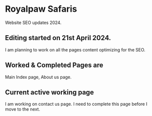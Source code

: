 # Royalpaw Safaris
Website SEO updates 2024. 

## Editing started on 21st April 2024. 
I am planning to work on all the pages content optimizing for the SEO.

## Worked & Completed Pages are
Main Index page, About us page. 

## Current active working page 
I am working on contact us page. I need to complete this page before I move to the next.